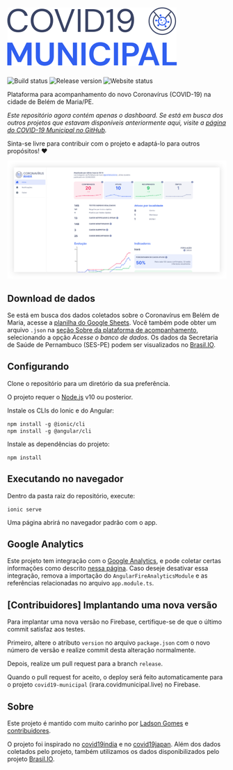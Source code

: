 # ![COVID-19 Municipal](src/assets/logos/covid19-municipal.svg)

![Build status](https://img.shields.io/github/workflow/status/covidmunicipal/covid19-dashboard-belem-de-maria/build)
![Release version](https://img.shields.io/github/v/release/covidmunicipal/covid19-dashboard-belem-de-maria)
![Website status](https://img.shields.io/website?down_message=offline&up_message=online&url=https%3A%2F%2Fbelemdemaria.covidmunicipal.live)

Plataforma para acompanhamento do novo Coronavírus (COVID-19) na cidade de Belém de Maria/PE.

_Este repositório agora contém apenas o dashboard. Se está em busca dos outros projetos que estavam disponíveis anteriormente aqui, visite a [página do COVID-19 Municipal no GitHub](https://github.com/covidmunicipal)._

Sinta-se livre para contribuir com o projeto e adaptá-lo para outros propósitos! ❤

![Captura de tela da plataforma de acompanhamento](src/assets/screenshots/dashboard_screenshot.png)

## Download de dados

Se está em busca dos dados coletados sobre o Coronavírus em Belém de Maria, acesse a [planilha do Google Sheets](https://docs.google.com/spreadsheets/d/1fveoSvn9oN5kJ-HxGUNffkxQ0F9Z5STlh7p3VNiVuOY). Você também pode obter um arquivo `.json` na [seção Sobre da plataforma de acompanhamento](https://belemdemaria.covidmunicipal.live/about), selecionando a opção _Acesse o banco de dados_. Os dados da Secretaria de Saúde de Pernambuco (SES-PE) podem ser visualizados no [Brasil.IO](https://brasil.io/covid19/PE/).

## Configurando

Clone o repositório para um diretório da sua preferência.

O projeto requer o [Node.js](https://nodejs.org) v10 ou posterior.

Instale os CLIs do Ionic e do Angular:

    npm install -g @ionic/cli
    npm install -g @angular/cli

Instale as dependências do projeto:

    npm install

## Executando no navegador

Dentro da pasta raiz do repositório, execute:

    ionic serve

Uma página abrirá no navegador padrão com o app.

## Google Analytics

Este projeto tem integração com o [Google Analytics](https://analytics.google.com), e pode coletar certas informações como descrito [nessa página](https://support.google.com/analytics/answer/6318039). Caso deseje desativar essa integração, remova a importação do `AngularFireAnalyticsModule` e as referências relacionadas no arquivo `app.module.ts`.

## [Contribuidores] Implantando uma nova versão

Para implantar uma nova versão no Firebase, certifique-se de que o último commit satisfaz aos testes.

Primeiro, altere o atributo `version` no arquivo `package.json` com o novo número de versão e realize commit desta alteração normalmente.

Depois, realize um pull request para a branch `release`.

Quando o pull request for aceito, o deploy será feito automaticamente para o projeto `covid19-municipal` (irara.covidmunicipal.live) no Firebase.

## Sobre

Este projeto é mantido com muito carinho por [Ladson Gomes](https://github.com/ladsong) e [contribuidores](https://github.com/orgs/covidmunicipal/people).

O projeto foi inspirado no [covid19india](https://github.com/covid19india) e no [covid19japan](https://github.com/reustle/covid19japan). Além dos dados coletados pelo projeto, também utilizamos os dados disponibilizados pelo projeto [Brasil.IO](https://brasil.io/).

